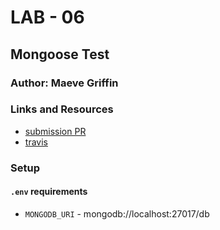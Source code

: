 # LAB - 06

## Mongoose Test

### Author: Maeve Griffin

### Links and Resources
* [submission PR](https://github.com/adoxic-401-advanced-javascript/mongoose-test/pull/1)
* [travis](https://travis-ci.com/adoxic-401-advanced-javascript/mongoose-test/builds/129019139)

### Setup
#### `.env` requirements
* `MONGODB_URI` - mongodb://localhost:27017/db


